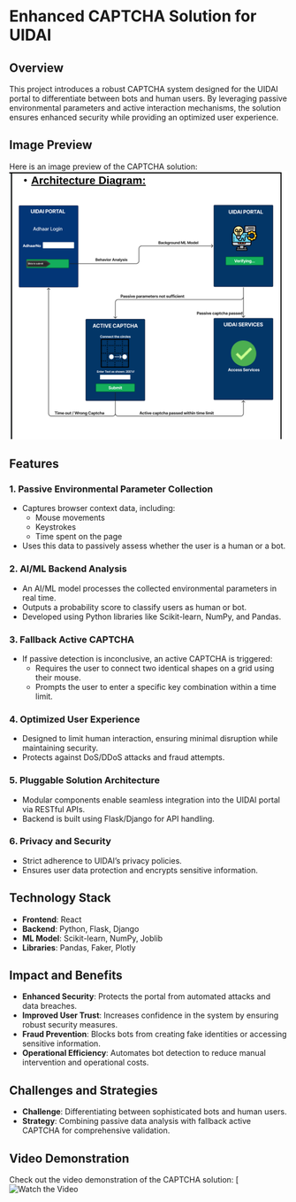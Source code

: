 # Enhanced CAPTCHA Solution for UIDAI

## Overview
This project introduces a robust CAPTCHA system designed for the UIDAI portal to differentiate between bots and human users. By leveraging passive environmental parameters and active interaction mechanisms, the solution ensures enhanced security while providing an optimized user experience.

## Image Preview
Here is an image preview of the CAPTCHA solution:
![CAPTCHA Solution](https://github.com/SamarthKoli/BotBreaker/blob/main/working.png)


## Features

### 1. **Passive Environmental Parameter Collection**
- Captures browser context data, including:
  - Mouse movements
  - Keystrokes
  - Time spent on the page
- Uses this data to passively assess whether the user is a human or a bot.

### 2. **AI/ML Backend Analysis**
- An AI/ML model processes the collected environmental parameters in real time.
- Outputs a probability score to classify users as human or bot.
- Developed using Python libraries like Scikit-learn, NumPy, and Pandas.

### 3. **Fallback Active CAPTCHA**
- If passive detection is inconclusive, an active CAPTCHA is triggered:
  - Requires the user to connect two identical shapes on a grid using their mouse.
  - Prompts the user to enter a specific key combination within a time limit.

### 4. **Optimized User Experience**
- Designed to limit human interaction, ensuring minimal disruption while maintaining security.
- Protects against DoS/DDoS attacks and fraud attempts.

### 5. **Pluggable Solution Architecture**
- Modular components enable seamless integration into the UIDAI portal via RESTful APIs.
- Backend is built using Flask/Django for API handling.

### 6. **Privacy and Security**
- Strict adherence to UIDAI’s privacy policies.
- Ensures user data protection and encrypts sensitive information.

## Technology Stack
- **Frontend**: React
- **Backend**: Python, Flask, Django
- **ML Model**: Scikit-learn, NumPy, Joblib
- **Libraries**: Pandas, Faker, Plotly

## Impact and Benefits
- **Enhanced Security**: Protects the portal from automated attacks and data breaches.
- **Improved User Trust**: Increases confidence in the system by ensuring robust security measures.
- **Fraud Prevention**: Blocks bots from creating fake identities or accessing sensitive information.
- **Operational Efficiency**: Automates bot detection to reduce manual intervention and operational costs.

## Challenges and Strategies
- **Challenge**: Differentiating between sophisticated bots and human users.
- **Strategy**: Combining passive data analysis with fallback active CAPTCHA for comprehensive validation.

## Video Demonstration
Check out the video demonstration of the CAPTCHA solution:
[![Watch the Video](https://youtu.be/ANMIA00MvIc?si=p8f13S7QrOhL-d66)

